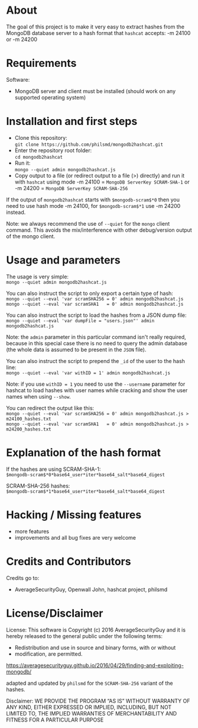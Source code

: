 # About

The goal of this project is to make it very easy to extract hashes from the MongoDB database server to a hash format that `hashcat` accepts: -m 24100 or -m 24200

# Requirements

Software:
- MongoDB server and client must be installed (should work on any supported operating system)

# Installation and first steps

* Clone this repository:  
    `git clone https://github.com/philsmd/mongodb2hashcat.git`
* Enter the repository root folder:  
    `cd mongodb2hashcat`
* Run it:  
    `mongo --quiet admin mongodb2hashcat.js`
* Copy output to a file (or redirect output to a file (>) directly) and run it with `hashcat` using mode -m 24100 = `MongoDB ServerKey SCRAM-SHA-1` or -m 24200 = `MongoDB ServerKey SCRAM-SHA-256`

If the output of `mongodb2hashcat` starts with `$mongodb-scram$*0` then you need to use hash mode -m 24100, for `$mongodb-scram$*1` use -m 24200 instead.

Note: we always recommend the use of `--quiet` for the `mongo` client command. This avoids the mix/interference with other debug/version output of the mongo client.

# Usage and parameters

The usage is very simple:  
  `mongo --quiet admin mongodb2hashcat.js`

You can also instruct the script to only export a certain type of hash:  
  `mongo --quiet --eval 'var scramSHA256 = 0' admin mongodb2hashcat.js`  
  `mongo --quiet --eval 'var scramSHA1   = 0' admin mongodb2hashcat.js`

You can also instruct the script to load the hashes from a JSON dump file:  
  `mongo --quiet --eval 'var dumpFile = "users.json"' admin mongodb2hashcat.js`

Note: the `admin` parameter in this particular command isn't really required, because in this special case there is no need to query the admin database (the whole data is assumed to be present in the `JSON` file).

You can also instruct the script to prepend the `_id` of the user to the hash line:  
  `mongo --quiet --eval 'var withID = 1' admin mongodb2hashcat.js`

Note: if you use `withID = 1` you need to use the `--username` parameter for hashcat to load hashes with user names while cracking and show the user names when using `--show`.

You can redirect the output like this:  
  `mongo --quiet --eval 'var scramSHA256 = 0' admin mongodb2hashcat.js > m24100_hashes.txt`  
  `mongo --quiet --eval 'var scramSHA1   = 0' admin mongodb2hashcat.js > m24200_hashes.txt`

# Explanation of the hash format

If the hashes are using SCRAM-SHA-1:  
 `$mongodb-scram$*0*base64_user*iter*base64_salt*base64_digest`

SCRAM-SHA-256 hashes:  
 `$mongodb-scram$*1*base64_user*iter*base64_salt*base64_digest`

# Hacking / Missing features

* more features
* improvements and all bug fixes are very welcome

# Credits and Contributors

Credits go to:

* AverageSecurityGuy, Openwall John, hashcat project, philsmd

# License/Disclaimer

License: This software is Copyright (c) 2016 AverageSecurityGuy and it is hereby released to the general public under the following terms:
 * Redistribution and use in source and binary forms, with or without
 * modification, are permitted.

https://averagesecurityguy.github.io/2016/04/29/finding-and-exploiting-mongodb/

adapted and updated by `philsmd` for the `SCRAM-SHA-256` variant of the hashes.

Disclaimer: WE PROVIDE THE PROGRAM “AS IS” WITHOUT WARRANTY OF ANY KIND, EITHER EXPRESSED OR IMPLIED, INCLUDING, BUT NOT LIMITED TO, THE IMPLIED WARRANTIES OF MERCHANTABILITY AND FITNESS FOR A PARTICULAR PURPOSE
